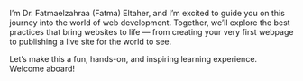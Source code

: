 I’m Dr. Fatmaelzahraa (Fatma) Eltaher, and I’m excited to guide you on this journey into the world of web development. Together, we’ll explore the best practices that bring websites to life — from creating your very first webpage to publishing a live site for the world to see.

Let’s make this a fun, hands-on, and inspiring learning experience. Welcome aboard!
